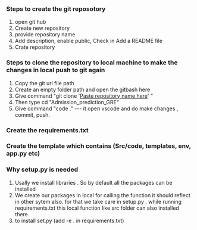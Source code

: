 ### Steps to create the git reposotory 
1. open git hub
2. Create new repository
3. provide repository name
4. Add description, enable public, Check in Add a README file
5. Crate repository

### Steps to clone the repository to local machine to make the changes in local push to git again
1. Copy the git url file path
2. Create an empty folder path and open the gitbash here
3. Give command "git clone '[Paste repository name here](https://github.com/balarajuBalajiVarma/Admission_prediction_GRE.git)' "
4. Then type cd "Admission_prediction_GRE"
5. Give command "code ."  --- it open vscode and do make changes , commit, push.

### Create the requirements.txt
### Create the template which contains (Src/code, templates, env, app.py etc)

### Why setup.py is needed
1. Usally we install libraries . So by default all the packages can be installed
2. We create our packages in local for calling the function it should reflect in other sytem also. for that we take care in setup.py . while running requirements.txt this local function like src folder can also installed there.
3. to install set.py (add -e . in requirements.txt)